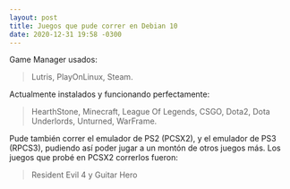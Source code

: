 ```yaml
---
layout: post
title: Juegos que pude correr en Debian 10
date: 2020-12-31 19:58 -0300
---
```

Game Manager usados:
> Lutris, PlayOnLinux, Steam.

Actualmente instalados y funcionando perfectamente: 
> HearthStone, Minecraft, League Of Legends, CSGO, Dota2, Dota Underlords, Unturned, WarFrame.

Pude también correr el emulador de PS2 (PCSX2), y el emulador de PS3 (RPCS3), pudiendo así poder jugar a un montón de otros juegos más.
Los juegos que probé en PCSX2 correrlos fueron:
> Resident Evil 4 y Guitar Hero
